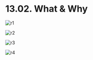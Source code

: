 # 13.02. What & Why

![r1](https://github.com/kiranbansode/learn-react/assets/50626798/b321f4e5-821e-488f-bad6-f45292de36cc)

![r2](https://github.com/kiranbansode/learn-react/assets/50626798/09fdef97-a070-4c72-94bf-0dc1a0f46352)

![r3](https://github.com/kiranbansode/learn-react/assets/50626798/13549c89-9b46-4c33-a039-9cb31539afa5)

![r4](https://github.com/kiranbansode/learn-react/assets/50626798/709e2ab5-cf8c-4b6a-886f-be256b1315f0)

